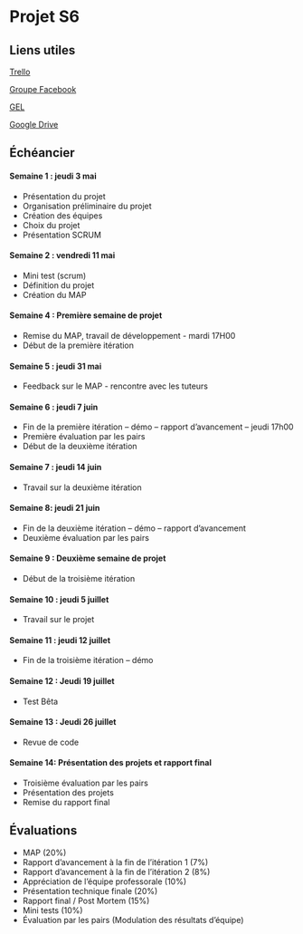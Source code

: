# Projet S6


## Liens utiles

[Trello](https://trello.com/b/7NVx4P0Y/projet-s6)

[Groupe Facebook](https://www.facebook.com/groups/192598498041530/)

[GEL](http://www.gel.usherbrooke.ca/s6i/e18/)

[Google Drive](https://drive.google.com/drive/folders/1h7J_d4d3dFw9wGwHb4HVe-A9J-cKnl-r?usp=sharing)

## Échéancier

#### Semaine 1 :  jeudi 3 mai
- Présentation du projet
- Organisation préliminaire du projet
- Création des équipes 
- Choix du projet
- Présentation SCRUM 

#### Semaine 2 : vendredi 11 mai
- Mini test (scrum)
- Définition du projet 
- Création du MAP

#### Semaine 4 : Première semaine de projet
- Remise du MAP, travail de développement - mardi 17H00
- Début de la première itération

#### Semaine 5 : jeudi 31 mai
- Feedback sur le MAP - rencontre avec les tuteurs

#### Semaine 6 : jeudi 7 juin
- Fin de la première itération – démo – rapport d’avancement – jeudi 17h00
- Première évaluation par les pairs
- Début de la deuxième itération

#### Semaine 7 :  jeudi 14 juin
- Travail sur la deuxième itération

#### Semaine 8: jeudi 21 juin 
- Fin de la deuxième itération – démo – rapport d’avancement 
- Deuxième évaluation par les pairs

#### Semaine 9 : Deuxième semaine de projet
- Début de la troisième itération

#### Semaine 10 : jeudi 5 juillet
- Travail sur le projet

#### Semaine 11 : jeudi 12 juillet
- Fin de la troisième itération – démo 

#### Semaine 12 :  Jeudi 19 juillet
- Test Bêta

#### Semaine 13 :  Jeudi 26 juillet
- Revue de code

#### Semaine 14: Présentation des projets et rapport final
- Troisième évaluation par les pairs
- Présentation des projets
- Remise du rapport final

## Évaluations
- MAP						(20%)
- Rapport d’avancement à la fin de l’itération 1 	(7%)
- Rapport d’avancement à la fin de l’itération 2 	(8%)
- Appréciation de l’équipe professorale 		(10%)
- Présentation technique finale			(20%)
- Rapport final / Post Mortem			(15%)
- Mini tests					(10%)
- Évaluation par les pairs	(Modulation des résultats d’équipe)
